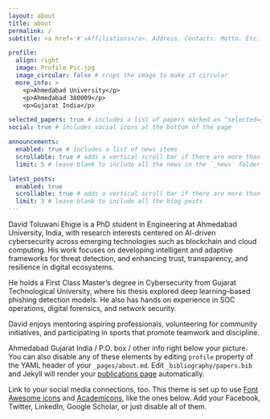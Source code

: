```yaml
---
layout: about
title: about
permalink: /
subtitle: <a href='#'>Affiliations</a>. Address. Contacts. Motto. Etc.

profile:
  align: right
  image: Profile Pic.jpg
  image_circular: false # crops the image to make it circular
  more_info: >
    <p>Ahmedabad University</p>
    <p>Ahmedabad 380009</p>
    <p>Gujarat India</p>

selected_papers: true # includes a list of papers marked as "selected={true}"
social: true # includes social icons at the bottom of the page

announcements:
  enabled: true # includes a list of news items
  scrollable: true # adds a vertical scroll bar if there are more than 3 news items
  limit: 5 # leave blank to include all the news in the `_news` folder

latest_posts:
  enabled: true
  scrollable: true # adds a vertical scroll bar if there are more than 3 new posts items
  limit: 3 # leave blank to include all the blog posts
---
```

David Toluwani Ehigie is a PhD student in Engineering at Ahmedabad University, India, with research interests centered on AI-driven cybersecurity across emerging technologies such as blockchain and cloud computing. His work focuses on developing intelligent and adaptive frameworks for threat detection, and enhancing trust, transparency, and resilience in digital ecosystems.

He holds a First Class Master’s degree in Cybersecurity from Gujarat Technological University, where his thesis explored deep learning–based phishing detection models. He also has hands on experience in SOC operations, digital forensics, and network security.

David enjoys mentoring aspiring professionals, volunteering for community initiatives, and participating in sports that promote teamwork and discipline. 

Ahmedabad Gujarat India / P.O. box / other info right below your picture. You can also disable any of these elements by editing `profile` property of the YAML header of your `_pages/about.md`. Edit `_bibliography/papers.bib` and Jekyll will render your [publications page](/al-folio/publications/) automatically.

Link to your social media connections, too. This theme is set up to use [Font Awesome icons](https://fontawesome.com/) and [Academicons](https://jpswalsh.github.io/academicons/), like the ones below. Add your Facebook, Twitter, LinkedIn, Google Scholar, or just disable all of them.
